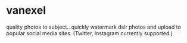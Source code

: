 # vanexel
quality photos to subject.. 
quickly watermark dslr photos and upload to popular social media sites. (Twitter, Instagram currently supported.)
